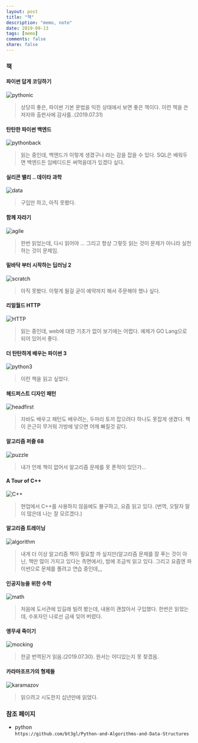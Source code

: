 ```yaml
---
layout: post
title: "책"
description: "memo, note"
date: 2019-09-13
tags: [memo]
comments: false
share: false
---
```

### 책

#### 파이썬 답게 코딩하기
![pythonic](/images/pythonic.jpg)
> 상당히 좋은, 파이썬 기본 문법을 익힌 상태에서 보면 좋은 책이다.  이런 책을 쓴 저자와 출판사에 감사를..(2019.07.31)

#### 탄탄한 파이썬 백엔드
![pythonback](/images/backend.jpg)
> 읽는 중인데, 백엔드가 이렇게 생겼구나 라는 감을 잡을 수 있다.  SQL은 배워두면 백엔드든 임베디드든 써먹을데가 있겠다 싶다.

#### 실리콘 밸리 .. 데이타 과학
![data](/images/data.jpg)
> 구입만 하고, 아직 못봤다.

#### 함께 자라기
![agile](/images/agile.jpg)
> 한번 읽었는데, 다시 읽어야 ...  그리고 항상 그렇듯 읽는 것이 문제가 아니라 실천하는 것이 문제임.

#### 밑바닥 부터 시작하는 딥러닝 2
![scratch](/images/scratch.jpg)
> 아직 못봤다. 이렇게 될걸 굳이 예약까지 해서 주문해야 했나 싶다. 


#### 리얼월드 HTTP
![HTTP](/images/http.jpg)
> 읽는 중인데, web에 대한 기초가 없이 보기에는 어렵다.  예제가 GO Lang으로 되어 있어서 좋다. 

#### 더 탄탄하게 배우는 파이썬 3
![python3](/images/python3.jpg)
> 이런 책을 읽고 싶었다.
  
#### 헤드퍼스트 디자인 패턴
![headfirst](/images/pattern.jpg)
> 자바도 배우고 패턴도 배우려는, 두마리 토끼 잡으려다 하나도 못잡게 생겼다.  책이 은근히 무거워 가방에 넣으면 어깨 빠질것 같다.

#### 알고리즘 퍼즐 68
![puzzle](/images/puzzle.jpg)
> 내가 언제 책이 없어서 알고리즘 문제를 못 푼적이 있던가...  

#### A Tour of C++
![C++](https://image.aladin.co.kr/product/17925/45/cover150/k402534131_1.jpg)
> 현업에서 C++를 사용하지 않음에도 불구하고, 요즘 읽고 있다. (번역, 오탈자 말이 많은데 나는 잘 모르겠다.) 
  
  
#### 알고리즘 트레이닝
![algorithm](https://image.aladin.co.kr/product/19023/93/cover150/8966262449_1.jpg)
> 내게 더 이상 알고리즘 책이 필요할 까 싶지만(알고리즘 문제를 잘 푸는 것이 아닌, 책만 많이 가지고 있다는 측면에서), 밤에 조금씩 읽고 있다.  그리고 요즘엔 파이썬으로 문제를 풀려고 연습 중인데,,,
  
  
#### 인공지능을 위한 수학
![math](https://image.aladin.co.kr/product/17400/4/cover150/896540228x_1.jpg)
> 처음에 도서관에 있길래 빌려 봤는데, 내용이 괜찮아서 구입했다. 한번은 읽었는데, 수포자인 나로선 금새 잊어 버렸다.  



#### 앵무새 죽이기
![mocking](/images/mocking.jpg)
> 한글 번역된거 읽음.(2019.07.30). 원서는 어디있는지 못 찾겠음.

#### 카라마조프가의 형제들
![karamazov](/images/karamazov.jpg)
> 읽으려고 시도한지 십년만에 읽었다.

### 참조 페이지  
* python   
`https://github.com/bt3gl/Python-and-Algorithms-and-Data-Structures`
